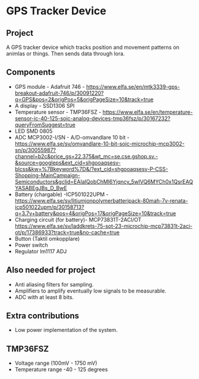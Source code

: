 # GPS Tracker Device

## Project
A GPS tracker device which tracks position and movement patterns on animlas or things. Then sends data through lora.

## Components
* GPS module - Adafruit 746 - https://www.elfa.se/en/mtk3339-gps-breakout-adafruit-746/p/30091220?q=GPS&pos=2&origPos=5&origPageSize=10&track=true
* A display - SSD1306 SPI
* Temperature sensor - TMP36FSZ - https://www.elfa.se/en/temperature-sensor-ic-40-125-soic-analog-devices-tmp36fsz/p/30167232?queryFromSuggest=true
* LED SMD 0805
* ADC MCP3002-I/SN - A/D-omvandlare 10 bit - https://www.elfa.se/sv/omvandlare-10-bit-soic-microchip-mcp3002-sn/p/30055987?channel=b2c&price_gs=22.375&wt_mc=se.cse.gshop.sv.-&source=googleps&ext_cid=shgooaqsesv-blcss&kw=%7Bkeyword%7D&/?ext_cid=shgooaqsesv-P-CSS-Shopping-MainCampaign-Semiconductors&gclid=EAIaIQobChMI6Yjqncy_5wIVQ6MYCh0x1QsrEAQYASABEgJBs_D_BwE
* Battery (chargable) -ICP501022UPM - https://www.elfa.se/sv/litiumjonpolymerbatteripack-80mah-7v-renata-icp501022upm/p/30158713?q=3.7v+battery&pos=4&origPos=17&origPageSize=10&track=true
* Charging circuit (for battery)- MCP73831T-2ACI/OT https://www.elfa.se/sv/laddkrets-75-sot-23-microchip-mcp73831t-2aci-ot/p/17386933?track=true&no-cache=true
* Button (Taktil omkopplare)
* Power switch 
* Regulator lm1117 ADJ

## Also needed for project
* Anti aliasing filters for sampling.
* Amplifiers to amplify eventually low signals to be measurable.
* ADC with at least 8 bits.

## Extra contributions
* Low power implementation of the system. 

## TMP36FSZ
* Voltage range (100mV - 1750 mV)
* Temperature range -40 - 125 degrees
